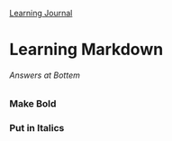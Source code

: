 [Learning Journal](https://stanels42.github.io/learningjournal/)

# Learning Markdown 
###### Answers at Bottem

### Make Bold  

### Put in Italics  
